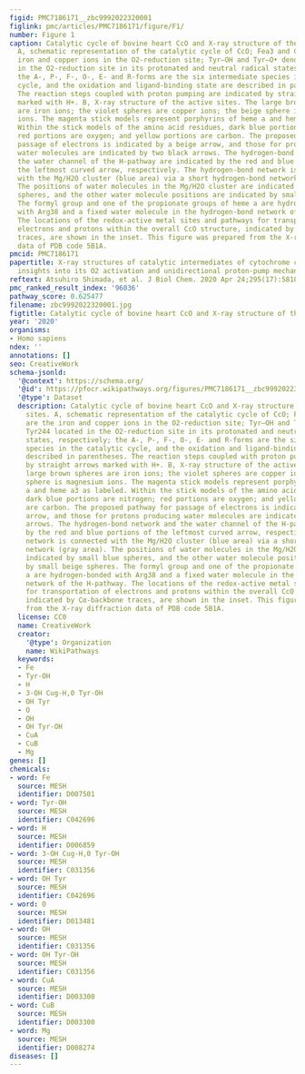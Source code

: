 ```yaml
---
figid: PMC7186171__zbc9992022320001
figlink: pmc/articles/PMC7186171/figure/F1/
number: Figure 1
caption: Catalytic cycle of bovine heart CcO and X-ray structure of the active sites.
  A, schematic representation of the catalytic cycle of CcO; Fea3 and CuB are the
  iron and copper ions in the O2-reduction site; Tyr–OH and Tyr–O• denote Tyr244 located
  in the O2-reduction site in its protonated and neutral radical states, respectively;
  the A-, P-, F-, O-, E- and R-forms are the six intermediate species in the catalytic
  cycle, and the oxidation and ligand-binding state are described in parentheses.
  The reaction steps coupled with proton pumping are indicated by straight arrows
  marked with H+. B, X-ray structure of the active sites. The large brown spheres
  are iron ions; the violet spheres are copper ions; the beige sphere is magnesium
  ions. The magenta stick models represent porphyrins of heme a and heme a3 as labeled.
  Within the stick models of the amino acid residues, dark blue portions are nitrogen;
  red portions are oxygen; and yellow portions are carbon. The proposed pathway for
  passage of electrons is indicated by a beige arrow, and those for protons producing
  water molecules are indicated by two black arrows. The hydrogen-bond network and
  the water channel of the H-pathway are indicated by the red and blue portions of
  the leftmost curved arrow, respectively. The hydrogen-bond network is connected
  with the Mg/H2O cluster (blue area) via a short hydrogen-bond network (gray area).
  The positions of water molecules in the Mg/H2O cluster are indicated by small blue
  spheres, and the other water molecule positions are indicated by small beige spheres.
  The formyl group and one of the propionate groups of heme a are hydrogen-bonded
  with Arg38 and a fixed water molecule in the hydrogen-bond network of the H-pathway.
  The locations of the redox-active metal sites and pathways for transportation of
  electrons and protons within the overall CcO structure, indicated by Cα-backbone
  traces, are shown in the inset. This figure was prepared from the X-ray diffraction
  data of PDB code 5B1A.
pmcid: PMC7186171
papertitle: X-ray structures of catalytic intermediates of cytochrome c oxidase provide
  insights into its O2 activation and unidirectional proton-pump mechanisms.
reftext: Atsuhiro Shimada, et al. J Biol Chem. 2020 Apr 24;295(17):5818-5833.
pmc_ranked_result_index: '96036'
pathway_score: 0.625477
filename: zbc9992022320001.jpg
figtitle: Catalytic cycle of bovine heart CcO and X-ray structure of the active sites
year: '2020'
organisms:
- Homo sapiens
ndex: ''
annotations: []
seo: CreativeWork
schema-jsonld:
  '@context': https://schema.org/
  '@id': https://pfocr.wikipathways.org/figures/PMC7186171__zbc9992022320001.html
  '@type': Dataset
  description: Catalytic cycle of bovine heart CcO and X-ray structure of the active
    sites. A, schematic representation of the catalytic cycle of CcO; Fea3 and CuB
    are the iron and copper ions in the O2-reduction site; Tyr–OH and Tyr–O• denote
    Tyr244 located in the O2-reduction site in its protonated and neutral radical
    states, respectively; the A-, P-, F-, O-, E- and R-forms are the six intermediate
    species in the catalytic cycle, and the oxidation and ligand-binding state are
    described in parentheses. The reaction steps coupled with proton pumping are indicated
    by straight arrows marked with H+. B, X-ray structure of the active sites. The
    large brown spheres are iron ions; the violet spheres are copper ions; the beige
    sphere is magnesium ions. The magenta stick models represent porphyrins of heme
    a and heme a3 as labeled. Within the stick models of the amino acid residues,
    dark blue portions are nitrogen; red portions are oxygen; and yellow portions
    are carbon. The proposed pathway for passage of electrons is indicated by a beige
    arrow, and those for protons producing water molecules are indicated by two black
    arrows. The hydrogen-bond network and the water channel of the H-pathway are indicated
    by the red and blue portions of the leftmost curved arrow, respectively. The hydrogen-bond
    network is connected with the Mg/H2O cluster (blue area) via a short hydrogen-bond
    network (gray area). The positions of water molecules in the Mg/H2O cluster are
    indicated by small blue spheres, and the other water molecule positions are indicated
    by small beige spheres. The formyl group and one of the propionate groups of heme
    a are hydrogen-bonded with Arg38 and a fixed water molecule in the hydrogen-bond
    network of the H-pathway. The locations of the redox-active metal sites and pathways
    for transportation of electrons and protons within the overall CcO structure,
    indicated by Cα-backbone traces, are shown in the inset. This figure was prepared
    from the X-ray diffraction data of PDB code 5B1A.
  license: CC0
  name: CreativeWork
  creator:
    '@type': Organization
    name: WikiPathways
  keywords:
  - Fe
  - Tyr-OH
  - H
  - 3-OH Cug-H,0 Tyr-OH
  - OH Tyr
  - O
  - OH
  - OH Tyr-OH
  - CuA
  - CuB
  - Mg
genes: []
chemicals:
- word: Fe
  source: MESH
  identifier: D007501
- word: Tyr-OH
  source: MESH
  identifier: C042696
- word: H
  source: MESH
  identifier: D006859
- word: 3-OH Cug-H,0 Tyr-OH
  source: MESH
  identifier: C031356
- word: OH Tyr
  source: MESH
  identifier: C042696
- word: O
  source: MESH
  identifier: D013481
- word: OH
  source: MESH
  identifier: C031356
- word: OH Tyr-OH
  source: MESH
  identifier: C031356
- word: CuA
  source: MESH
  identifier: D003300
- word: CuB
  source: MESH
  identifier: D003300
- word: Mg
  source: MESH
  identifier: D008274
diseases: []
---
```

